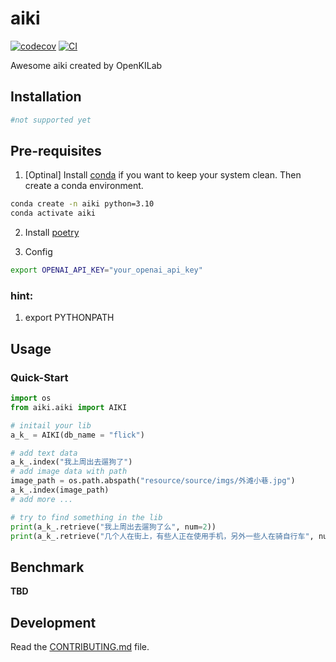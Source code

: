 # aiki

[![codecov](https://codecov.io/gh/OpenKILab/AIKI/branch/main/graph/badge.svg?token=AIKI_token_here)](https://codecov.io/gh/OpenKILab/AIKI)
[![CI](https://github.com/OpenKILab/AIKI/actions/workflows/main.yml/badge.svg)](https://github.com/OpenKILab/AIKI/actions/workflows/main.yml)



Awesome aiki created by OpenKILab

## Installation
```py
#not supported yet
```

## Pre-requisites

1. [Optinal] Install [conda](https://docs.conda.io/en/latest/miniconda.html) if you want to keep your system clean. 
Then create a conda environment.

```bash
conda create -n aiki python=3.10
conda activate aiki
```
2. Install [poetry](https://python-poetry.org/docs/#installation)

3. Config
```bash
export OPENAI_API_KEY="your_openai_api_key"
```

### hint:
1. export PYTHONPATH


## Usage

### Quick-Start

```python
import os
from aiki.aiki import AIKI

# initail your lib
a_k_ = AIKI(db_name = "flick")

# add text data
a_k_.index("我上周出去遛狗了")
# add image data with path
image_path = os.path.abspath("resource/source/imgs/外滩小巷.jpg")
a_k_.index(image_path)
# add more ...

# try to find something in the lib
print(a_k_.retrieve("我上周出去遛狗了么", num=2))
print(a_k_.retrieve("几个人在街上，有些人正在使用手机，另外一些人在骑自行车", num=2))
```

## Benchmark
**TBD**

## Development

Read the [CONTRIBUTING.md](CONTRIBUTING.md) file.
